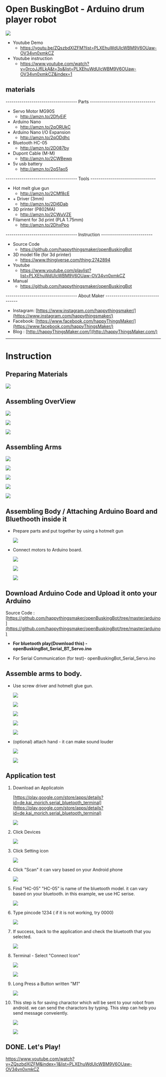 # Open BuskingBot - Arduino drum player robot

![](img/openBuskingBot.jpg)


- Youtube Demo
    - https://youtu.be/ZQszbdXlZFM?list=PLXEhuWdUlcWBM9V6OUaw-OV34vn0xmkCZ
- Youtube instruction
    - https://www.youtube.com/watch?v=0rcoJJfILkA&t=3s&list=PLXEhuWdUlcWBM9V6OUaw-OV34vn0xmkCZ&index=1

## materials

------------------------------------ Parts ---------------------------------
- Servo Motor MG90S  
    - http://amzn.to/2DfyEiF
- Arduino Nano
    - http://amzn.to/2qORUkC
- Arduino Nano I/O Expansion  
    - http://amzn.to/2qODdhc
- Bluetooth HC-05  
    - http://amzn.to/2D087by
- Dupont Cable (M-M)  
    - http://amzn.to/2CWBewp
- 5v usb battery  
    - http://amzn.to/2qS1ao5

------------------------------------ Tools ---------------------------------
- Hot melt glue gun
    - http://amzn.to/2CMf8cE
- \+ Driver (3mm)
    - http://amzn.to/2Di6Dab
- 3D printer  (P802MA)
    - http://amzn.to/2CWuVZE
- Filament for 3d print (PLA 1.75mm)
    - http://amzn.to/2DhxPpo

------------------------------------ Instruction --------------------------

- Source Code
    - https://github.com/happythingsmaker/openBuskingBot
- 3D model file (for 3d printer)
    - https://www.thingiverse.com/thing:2742894
- Youtube
    - https://www.youtube.com/playlist?list=PLXEhuWdUlcWBM9V6OUaw-OV34vn0xmkCZ
- Manual
    - https://github.com/happythingsmaker/openBuskingBot

------------------------------------ About Maker ---------------------------------

- Instagram: [https://www.instagram.com/happythingsmaker/](https://www.instagram.com/happythingsmaker/)
- Facebook: [https://www.facebook.com/happyThingsMaker/](https://www.facebook.com/happyThingsMaker/)
- Blog : [http://happyThingsMaker.com/](http://happyThingsMaker.com/)

---

# Instruction

## Preparing Materials

![](img/0.OverallParts.jpg)


## Assembling OverView

![](img/2.assem_1.jpg)

![](img/2.assem_2.jpg)

![](img/2.assem_3.jpg)


## Assembling Arms

![](img/2.assem_5.jpg)

![](img/2.assem_6.jpg)

![](img/2.assem_7.jpg)

![](img/2.assem_8.jpg)

![](img/2.assem_9.jpg)


## Assembling Body \/ Attaching Arduino Board and Bluethooth inside it

* Prepare parts and put together by using a hotmelt gun

    ![](img/2.assem_10.jpg)

* Connect motors to Arduino board.

    ![](img/2.assem_10_1.jpg)

    ![](img/2.assem_10_2.jpg)

    ![](img/2.assem_10_3.jpg)

## Download Arduino Code and Upload it onto your Arduino

Source Code :  [https://github.com/happythingsmaker/openBuskingBot/tree/master/arduino](https://github.com/happythingsmaker/openBuskingBot/tree/master/arduino)

- **For bluetooth play(Download this) - openBuskingBot_Serial_BT_Servo.ino**

- For Serial Communication (for test)- openBuskingBot_Serial_Servo.ino

## Assemble arms to body.

* Use screw driver and hotmelt glue gun.

    ![](img/2.assem_11.jpg)    
    
    ![](img/2.assem_12.jpg)
    
    ![](img/2.assem_13.jpg)
    
    ![](img/2.assem_14.jpg)

    ![](img/2.assem_15.jpg)

* (optional) attach hand - it can make sound louder

    ![](img/2.assem_16.jpg)

    ![](img/2.assem_17.jpg)
    

## Application test

1. Download an Applicatoin 

    [https://play.google.com/store/apps/details?id=de.kai_morich.serial_bluetooth_terminal](https://play.google.com/store/apps/details?id=de.kai_morich.serial_bluetooth_terminal)
   
    ![](img/3_1_1.jpg)

2. Click Devices

    ![](img/3_1.jpg)

3. Click Setting icon

    ![](img/3_2.jpg)

4. Click "Scan"
    it can vary based on your Android phone 

    ![](img/3_3.jpg)

5. Find "HC-05"
    "HC-05" is name of the bluetooth model. it can vary based on your bluetooth. in this example, we use HC serise.

    ![](img/3_4.jpg)

6. Type pincode 1234 ( if it is not working, try 0000)

    ![](img/3_5.jpg)

6. If success, back to the application and check the bluetooth that you selected. 

    ![](img/3_6.jpg)

7. Terminal - Select "Connect Icon"

    ![](img/3_7.jpg)

    ![](img/3_8.jpg)

8. Long Press a Button written "M1" 

    ![](img/3_9.jpg)

9. This step is for saving charactor which will be sent to your robot from android. we can send the charactors by typing. This step can help you send message conveiently.

    ![](img/3_10.jpg)

    ![](img/3_11.jpg)

## DONE. Let's Play!

https://www.youtube.com/watch?v=ZQszbdXlZFM&index=1&list=PLXEhuWdUlcWBM9V6OUaw-OV34vn0xmkCZ
